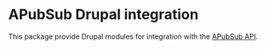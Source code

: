 # APubSub Drupal integration

This package provide Drupal modules for integration with the
[APubSub API](https://github.com/makinacorpus/apubsub).

